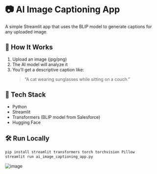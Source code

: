 # 📷 AI Image Captioning App

A simple Streamlit app that uses the BLIP model to generate captions for any uploaded image.

## 🚀 How It Works
1. Upload an image (jpg/png)
2. The AI model will analyze it
3. You’ll get a descriptive caption like:  
   > “A cat wearing sunglasses while sitting on a couch.”

## 🧠 Tech Stack
- Python
- Streamlit
- Transformers (BLIP model from Salesforce)
- Hugging Face

## 🛠️ Run Locally

```bash
pip install streamlit transformers torch torchvision Pillow
streamlit run ai_image_captioning_app.py
```

![image](https://github.com/user-attachments/assets/60e07b76-cad6-4d11-9279-c6ee07ccb5b3)

